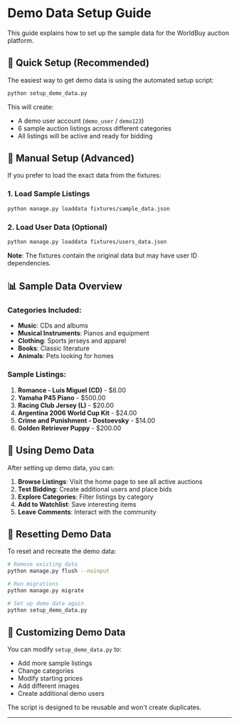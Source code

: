 # Demo Data Setup Guide

This guide explains how to set up the sample data for the WorldBuy auction platform.

## 🎯 Quick Setup (Recommended)

The easiest way to get demo data is using the automated setup script:

```bash
python setup_demo_data.py
```

This will create:
- A demo user account (`demo_user` / `demo123`)
- 6 sample auction listings across different categories
- All listings will be active and ready for bidding

## 🔧 Manual Setup (Advanced)

If you prefer to load the exact data from the fixtures:

### 1. Load Sample Listings
```bash
python manage.py loaddata fixtures/sample_data.json
```

### 2. Load User Data (Optional)
```bash
python manage.py loaddata fixtures/users_data.json
```

**Note**: The fixtures contain the original data but may have user ID dependencies.

## 📊 Sample Data Overview

### Categories Included:
- **Music**: CDs and albums
- **Musical Instruments**: Pianos and equipment
- **Clothing**: Sports jerseys and apparel
- **Books**: Classic literature
- **Animals**: Pets looking for homes

### Sample Listings:
1. **Romance - Luis Miguel (CD)** - $8.00
2. **Yamaha P45 Piano** - $500.00
3. **Racing Club Jersey (L)** - $20.00
4. **Argentina 2006 World Cup Kit** - $24.00
5. **Crime and Punishment - Dostoevsky** - $14.00
6. **Golden Retriever Puppy** - $200.00

## 🚀 Using Demo Data

After setting up demo data, you can:

1. **Browse Listings**: Visit the home page to see all active auctions
2. **Test Bidding**: Create additional users and place bids
3. **Explore Categories**: Filter listings by category
4. **Add to Watchlist**: Save interesting items
5. **Leave Comments**: Interact with the community

## 🔄 Resetting Demo Data

To reset and recreate the demo data:

```bash
# Remove existing data
python manage.py flush --noinput

# Run migrations
python manage.py migrate

# Set up demo data again
python setup_demo_data.py
```

## 📝 Customizing Demo Data

You can modify `setup_demo_data.py` to:
- Add more sample listings
- Change categories
- Modify starting prices
- Add different images
- Create additional demo users

The script is designed to be reusable and won't create duplicates.

---

